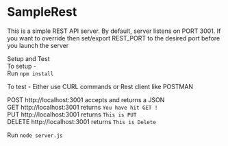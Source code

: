 # SampleRest

This is a simple REST API server. By default, server listens on PORT 3001. If you want to override then set/export REST_PORT to the desired port before you launch the server

Setup and Test</br>
To setup - </br>
Run `npm install`

To test -
Either use CURL commands or Rest client like POSTMAN

POST http://localhost:3001 accepts and returns a JSON</br>
GET http://localhost:3001 returns `You have hit GET !`</br>
PUT http://localhost:3001 returns `This is PUT`</br>
DELETE http://localhost:3001 returns `This is Delete`

Run
`node server.js`
